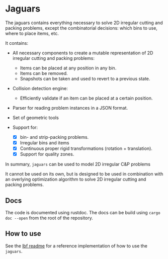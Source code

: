 # Jaguars

The jaguars contains everything necessary to solve 2D irregular cutting and packing problems, 
except the combinatorial decisions: which bins to use, where to place items, etc.

It contains:
- All necessary components to create a mutable representation of 2D irregular cutting and packing problems:
  - Items can be placed at any position in any bin.
  - Items can be removed.
  - Snapshots can be taken and used to revert to a previous state.
- Collision detection engine: 
  - Efficiently validate if an item can be placed at a certain position.
- Parser for reading problem instances in a JSON format.
- Set of geometric tools

- Support for:
    - [x] bin- and strip-packing problems.
    - [x] Irregular bins and items
    - [x] Continuous proper rigid transformations (rotation + translation).
    - [x] Support for quality zones.

In summary, `jaguars` can be used to model 2D irregular C\&P problems

It cannot be used on its own, but is designed to be used in combination with an overlying optimization algorithm to solve 2D irregular cutting and packing problems.

## Docs

The code is documented using rustdoc. 
The docs can be build using `cargo doc --open` from the root of the repository.

## How to use

See the [lbf readme](../lbf/README.md) for a reference implementation of how to use the `jaguars`.